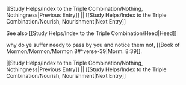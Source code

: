 [[Study Helps/Index to the Triple Combination/Nothing, Nothingness|Previous Entry]]  ||  [[Study Helps/Index to the Triple Combination/Nourish, Nourishment|Next Entry]]

 See also [[Study Helps/Index to the Triple Combination/Heed|Heed]]

 why do ye suffer needy to pass by you and notice them not, [[Book of Mormon/Mormon/Mormon 8#^verse-39|Morm. 8:39]].

[[Study Helps/Index to the Triple Combination/Nothing, Nothingness|Previous Entry]]  ||  [[Study Helps/Index to the Triple Combination/Nourish, Nourishment|Next Entry]]